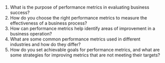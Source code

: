1. What is the purpose of performance metrics in evaluating business success?
2. How do you choose the right performance metrics to measure the effectiveness of a business process?
3. How can performance metrics help identify areas of improvement in a business operation?
4. What are some common performance metrics used in different industries and how do they differ?
5. How do you set achievable goals for performance metrics, and what are some strategies for improving metrics that are not meeting their targets?